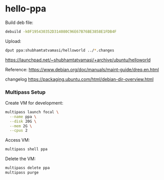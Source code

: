 # hello-ppa

Build deb file:
```bash
debuild -k0F195430352D314080C96E67B76BE3858E1FDB4F
```

Upload:
```bash
dput ppa:shubhamtatvamasi/helloworld ../*.changes
```

https://launchpad.net/~shubhamtatvamasi/+archive/ubuntu/helloworld


Reference:
https://www.debian.org/doc/manuals/maint-guide/dreq.en.html

changelog https://packaging.ubuntu.com/html/debian-dir-overview.html


### Multipass Setup

Create VM for development:
```bash
multipass launch focal \
  --name ppa \
  --disk 20G \
  --mem 2G \
  --cpus 2
```

Access VM:
```bash
multipass shell ppa
```

Delete the VM:
```bash
multipass delete ppa
multipass purge
```
